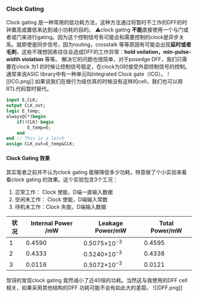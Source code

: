 ### Clock Gating
Clock gating 是一种常用的低功耗方法，这种方法通过将暂时不工作的DFF的时钟置高或置低来达到减小功耗的目的。
⚠️clock gating **不能**直接使用一个与门或者或门来进行gating。因为这个控制信号有可能会和需要控制的clock是异步关系。就即使是同步信号，因为routing，crosstalk 等等原因有可能会出现**延时或者毛刺**，这些不理想因素往往会造成DFF的工作异常：**hold voilation，min-pulse-width violation** 等等。
解决它的问题也很简单，对于posedge DFF，我们只需要在clock 为1 的时候让控制信号稳定，在clock为0时接受外部控制信号的控制。通常来说ASIC library中有一种单元叫Integrated Clock gate（ICG）。
![[ICG.png]]
如果说我们在做行为级仿真的时候没有这样的cell，我们也可以用RTL代码暂时替代。
```systemverilog
input E,CLK;
output CLK_out;
logic E_temp;
always@(*)begin
	if(!CLK) begin
		E_temp=E;
	end
end // This is a latch
assign CLK_out=E_temp&CLK;
```
#### Clock Gating 效果
其实笔者之前并不认为clock gating 能够降低多少功耗，特意做了个小实验来看看clock gating 的效果。这个实验包含3个工况：
1.  正常工作： Clock 使能，D端一直输入数据
2. 空闲未工作： Clock 使能，D端输入常数
3. 待机未工作：Clock 失能，D端输入数据

| 状况 | Internal Power /mW | Leakage Power/mW       | Total Power/mW |
| ---- | ------------------ | ---------------------- | -------------- |
| 1    | 0.4590             | 0.5075$\times 10^{-3}$ | 0.4595         |
| 2    | 0.4333             | 0.5240$\times10^{-3}$  | 0.4338         |
| 3    | 0.0116             | 0.5072$\times 10^{-3}$ | 0.0121         |
惊讶的发现clock gating 竟然减小了近40倍的功耗。当然这与我使用的DFF cell相关，如果采用其他结构的DFF 功耗可能不会有如此大的差距。
![[DFF.png]]